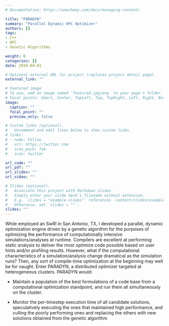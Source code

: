 ```yaml
---
# Documentation: https://wowchemy.com/docs/managing-content/

title: "PARADYN"
summary: "Parallel Dynamic HPC Optimizer"
authors: []
tags:
- C++
- HPC
- Genetic Algorithms

weight: 0
categories: []
date: 2016-04-01

# Optional external URL for project (replaces project detail page).
external_link: ""

# Featured image
# To use, add an image named `featured.jpg/png` to your page's folder.
# Focal points: Smart, Center, TopLeft, Top, TopRight, Left, Right, BottomLeft, Bottom, BottomRight.
image:
  caption: ""
  focal_point: ""
  preview_only: false

# Custom links (optional).
#   Uncomment and edit lines below to show custom links.
# links:
# - name: Follow
#   url: https://twitter.com
#   icon_pack: fab
#   icon: twitter

url_code: ""
url_pdf: ""
url_slides: ""
url_video: ""

# Slides (optional).
#   Associate this project with Markdown slides.
#   Simply enter your slide deck's filename without extension.
#   E.g. `slides = "example-slides"` references `content/slides/example-slides.md`.
#   Otherwise, set `slides = ""`.
slides: ""
---
```

While employed an SwRI in San Antonio, TX, I developed a parallel, dynamic
optimization engine driven by a genetic algorithm for the purposes of optimizing
the performance of computationally intensive simulations/analyses at
runtime. Compilers are excellent at performing static analysis to deliver the
most optimize code possible based on user hints and/or profiling
results. However, what if the computational characteristics of a
simulation/analysis change dramatical as the simulation runs? Then, any sort of
compile-time optimization at the beginning may well be for naught. Enter
PARADYN, a distributed optimizer targeted at heterogeneous clusters. PARADYN
would:

- Maintain a population of the best formulations of a code base from a
computational optimization standpoint, and run them all simultaneously on the
cluster.

- Monitor the per-timestep execution time of all candidate solutions,
  speculatively executing the ones that maintained high performance, and culling
  the poorly performing ones and replacing the others with new solutions
  obtained from the genetic algorithm
